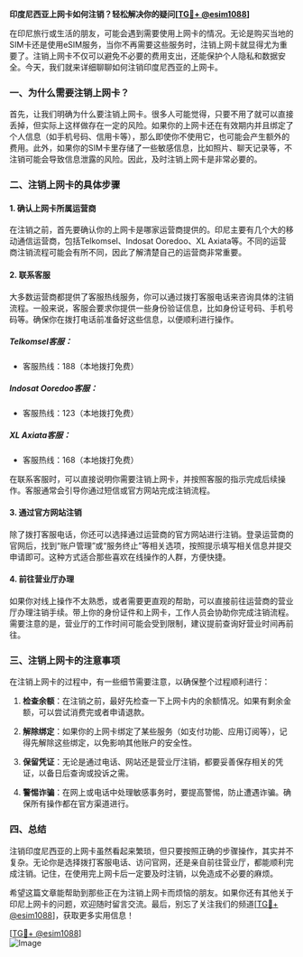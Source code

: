 **印度尼西亚上网卡如何注销？轻松解决你的疑问[[TG💪+ @esim1088](https://t.me/s/esim1088)]**

在印尼旅行或生活的朋友，可能会遇到需要使用上网卡的情况。无论是购买当地的SIM卡还是使用eSIM服务，当你不再需要这些服务时，注销上网卡就显得尤为重要了。注销上网卡不仅可以避免不必要的费用支出，还能保护个人隐私和数据安全。今天，我们就来详细聊聊如何注销印度尼西亚的上网卡。

### 一、为什么需要注销上网卡？

首先，让我们明确为什么要注销上网卡。很多人可能觉得，只要不用了就可以直接丢掉，但实际上这样做存在一定的风险。如果你的上网卡还在有效期内并且绑定了个人信息（如手机号码、信用卡等），那么即使你不使用它，也可能会产生额外的费用。此外，如果你的SIM卡里存储了一些敏感信息，比如照片、聊天记录等，不注销可能会导致信息泄露的风险。因此，及时注销上网卡是非常必要的。

### 二、注销上网卡的具体步骤

#### 1. 确认上网卡所属运营商

在注销之前，首先要确认你的上网卡是哪家运营商提供的。印尼主要有几个大的移动通信运营商，包括Telkomsel、Indosat Ooredoo、XL Axiata等。不同的运营商注销流程可能会有所不同，因此了解清楚自己的运营商非常重要。

#### 2. 联系客服

大多数运营商都提供了客服热线服务，你可以通过拨打客服电话来咨询具体的注销流程。一般来说，客服会要求你提供一些身份验证信息，比如身份证号码、手机号码等。确保你在拨打电话前准备好这些信息，以便顺利进行操作。

##### Telkomsel客服：
- 客服热线：188（本地拨打免费）

##### Indosat Ooredoo客服：
- 客服热线：123（本地拨打免费）

##### XL Axiata客服：
- 客服热线：168（本地拨打免费）

在联系客服时，可以直接说明你需要注销上网卡，并按照客服的指示完成后续操作。客服通常会引导你通过短信或官方网站完成注销流程。

#### 3. 通过官方网站注销

除了拨打客服电话，你还可以选择通过运营商的官方网站进行注销。登录运营商的官网后，找到“账户管理”或“服务终止”等相关选项，按照提示填写相关信息并提交申请即可。这种方式适合那些喜欢在线操作的人群，方便快捷。

#### 4. 前往营业厅办理

如果你对线上操作不太熟悉，或者需要更直观的帮助，可以直接前往运营商的营业厅办理注销手续。带上你的身份证件和上网卡，工作人员会协助你完成注销流程。需要注意的是，营业厅的工作时间可能会受到限制，建议提前查询好营业时间再前往。

### 三、注销上网卡的注意事项

在注销上网卡的过程中，有一些细节需要注意，以确保整个过程顺利进行：

1. **检查余额**：在注销之前，最好先检查一下上网卡内的余额情况。如果有剩余金额，可以尝试消费完或者申请退款。
   
2. **解除绑定**：如果你的上网卡绑定了某些服务（如支付功能、应用订阅等），记得先解除这些绑定，以免影响其他账户的安全性。

3. **保留凭证**：无论是通过电话、网站还是营业厅注销，都要妥善保存相关的凭证，以备日后查询或投诉之需。

4. **警惕诈骗**：在网上或电话中处理敏感事务时，要提高警惕，防止遭遇诈骗。确保所有操作都在官方渠道进行。

### 四、总结

注销印度尼西亚的上网卡虽然看起来繁琐，但只要按照正确的步骤操作，其实并不复杂。无论你是选择拨打客服电话、访问官网，还是亲自前往营业厅，都能顺利完成注销。记住，在使用完上网卡后一定要及时注销，以免造成不必要的麻烦。

希望这篇文章能帮助到那些正在为注销上网卡而烦恼的朋友。如果你还有其他关于印尼上网卡的问题，欢迎随时留言交流。最后，别忘了关注我们的频道[[TG💪+ @esim1088](https://t.me/s/esim1088)]，获取更多实用信息！

[[TG💪+ @esim1088](https://t.me/s/esim1088)]  
![Image](https://i.postimg.cc/4NQfJmqS/Snipaste-2025-05-13-00-14-12.png)